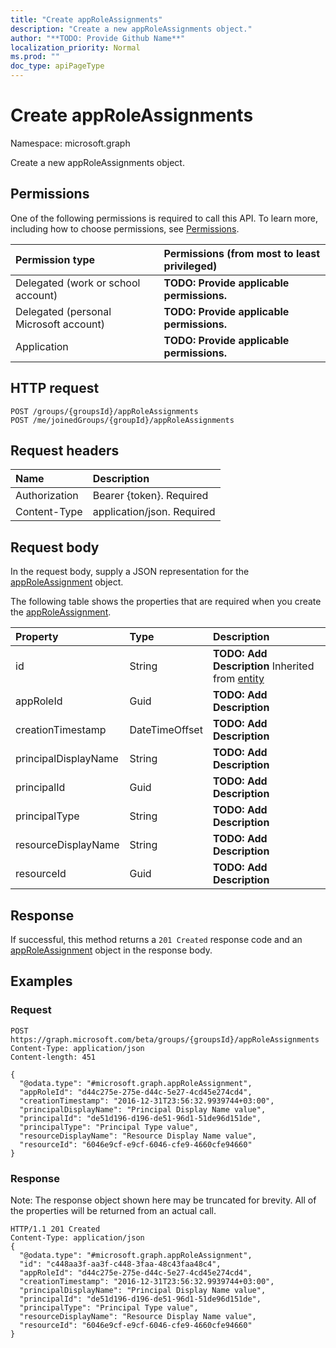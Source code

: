 ```yaml
---
title: "Create appRoleAssignments"
description: "Create a new appRoleAssignments object."
author: "**TODO: Provide Github Name**"
localization_priority: Normal
ms.prod: ""
doc_type: apiPageType
---
```


# Create appRoleAssignments

Namespace: microsoft.graph

Create a new appRoleAssignments object.

## Permissions
One of the following permissions is required to call this API. To learn more, including how to choose permissions, see [Permissions](/concepts/permissions-reference.md).

|Permission type|Permissions (from most to least privileged)|
|:---|:---|
|Delegated (work or school account)|**TODO: Provide applicable permissions.**|
|Delegated (personal Microsoft account)|**TODO: Provide applicable permissions.**|
|Application|**TODO: Provide applicable permissions.**|

## HTTP request
<!-- {
  "blockType": "ignored"
}
-->
``` http
POST /groups/{groupsId}/appRoleAssignments
POST /me/joinedGroups/{groupId}/appRoleAssignments
```

## Request headers
|Name|Description|
|:---|:---|
|Authorization|Bearer {token}. Required|
|Content-Type|application/json. Required|

## Request body
In the request body, supply a JSON representation for the [appRoleAssignment](../resources/approleassignment.md) object.

The following table shows the properties that are required when you create the [appRoleAssignment](../resources/approleassignment.md).

|Property|Type|Description|
|:---|:---|:---|
|id|String|**TODO: Add Description** Inherited from [entity](../resources/entity.md)|
|appRoleId|Guid|**TODO: Add Description**|
|creationTimestamp|DateTimeOffset|**TODO: Add Description**|
|principalDisplayName|String|**TODO: Add Description**|
|principalId|Guid|**TODO: Add Description**|
|principalType|String|**TODO: Add Description**|
|resourceDisplayName|String|**TODO: Add Description**|
|resourceId|Guid|**TODO: Add Description**|



## Response
If successful, this method returns a `201 Created` response code and an [appRoleAssignment](../resources/approleassignment.md) object in the response body.

## Examples

### Request
<!-- {
  "blockType": "request",
  "name": "create_approleassignment_from_approleassignments"
}
-->
``` http
POST https://graph.microsoft.com/beta/groups/{groupsId}/appRoleAssignments
Content-Type: application/json
Content-length: 451

{
  "@odata.type": "#microsoft.graph.appRoleAssignment",
  "appRoleId": "d44c275e-275e-d44c-5e27-4cd45e274cd4",
  "creationTimestamp": "2016-12-31T23:56:32.9939744+03:00",
  "principalDisplayName": "Principal Display Name value",
  "principalId": "de51d196-d196-de51-96d1-51de96d151de",
  "principalType": "Principal Type value",
  "resourceDisplayName": "Resource Display Name value",
  "resourceId": "6046e9cf-e9cf-6046-cfe9-4660cfe94660"
}
```

### Response
Note: The response object shown here may be truncated for brevity. All of the properties will be returned from an actual call.
<!-- {
  "blockType": "response",
  "truncated": true,
  "@odata.type": "microsoft.graph.approleassignment"
}
-->
``` http
HTTP/1.1 201 Created
Content-Type: application/json
{
  "@odata.type": "#microsoft.graph.appRoleAssignment",
  "id": "c448aa3f-aa3f-c448-3faa-48c43faa48c4",
  "appRoleId": "d44c275e-275e-d44c-5e27-4cd45e274cd4",
  "creationTimestamp": "2016-12-31T23:56:32.9939744+03:00",
  "principalDisplayName": "Principal Display Name value",
  "principalId": "de51d196-d196-de51-96d1-51de96d151de",
  "principalType": "Principal Type value",
  "resourceDisplayName": "Resource Display Name value",
  "resourceId": "6046e9cf-e9cf-6046-cfe9-4660cfe94660"
}
```

